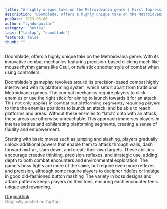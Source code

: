 ```yaml
---
title: "A highly unique take on the Metroidvania genre | First Impressions - Doomblade"
description: "Doomblade, offers a highly unique take on the Metroidvania genre. With its innovative combat mechanics featuring precision-based clicking much like mouse rhythm games like Osu!, or twin stick shooter style of combat when using controllers."
pubDate: 2023-06-06
author: "lyndonguitar"
category: "Review"
tags: ["taptap", "doomblade"]
featured: false
thumb: ""
---
```


Doomblade, offers a highly unique take on the Metroidvania genre. With its innovative combat mechanics featuring precision-based clicking much like mouse rhythm games like Osu!, or twin stick shooter style of combat when using controllers.

Doomblade's gameplay revolves around its precision-based combat highly intertwined with its platforming system, which sets it apart from traditional Metroidvania games. The combat mechanics require players to click enemies or use the right stick for aiming to launch towards it for an attack. This not only applies in combat but platforming segments, requiring players to time the enemies positions to launch an attack, and be able to reach platforms and areas. Without these enemies to “latch” onto with an attack, these areas are otherwise unreachable. This approach immerses players in intense battles and exhilarating platforming segments, creating a sense of fluidity and empowerment.

Starting with basic moves such as jumping and slashing, players gradually unlock additional powers that enable them to attack through walls, dash forward mid-air, slam down, and create their own targets. These abilities encourage creative thinking, precision, reflexes, and strategic use, adding depth to both combat encounters and environmental exploration. The game's boss fights are more of the same, but require even more reflexes and precision, although some require players to decipher riddles or indulge in good old-fashioned button mashing. The variety in boss designs and attack patterns keeps players on their toes, ensuring each encounter feels unique and rewarding.

[Original link](https://www.taptap.io/post/5771390)<br><span style="font-size: 0.95em; color: #888;">Originally posted on TapTap.</span>
